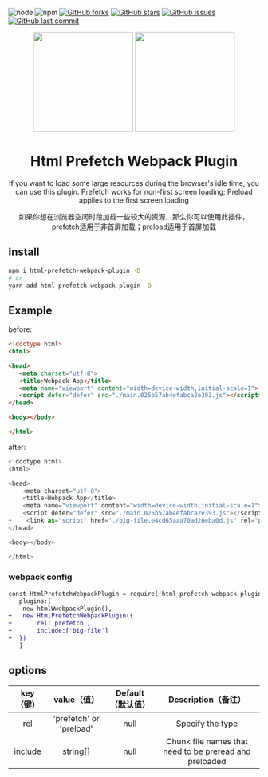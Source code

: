 ![node](https://img.shields.io/node/v/html-prefetch-webpack-plugin.svg)
![npm](https://img.shields.io/npm/dw/html-prefetch-webpack-plugin.svg)
[![GitHub forks](https://img.shields.io/github/forks/hejialianghe/html-prefetch-webpack-plugin.svg?style=flat-square)](https://github.com/hejialianghe/Senior-FrontEnd/network) [![GitHub stars](https://img.shields.io/github/stars/hejialianghe/html-webpack-plugin.svg?style=flat-square)](https://github.com/hejialianghe/Senior-FrontEnd/stargazers) [![GitHub issues](https://img.shields.io/github/issues/hejialianghe/html-webpack-plugin.svg?style=flat-square)](https://github.com/hejialianghe/Senior-FrontEnd/issues) [![GitHub last commit](https://img.shields.io/github/last-commit/hejialianghe/html-webpack-plugin.svg?style=flat-square)](https://github.com/hejialianghe/Senior-FrontEnd/commits/master)

<div align="center">
  <img width="200" height="200" src="https://worldvectorlogo.com/logos/html5.svg">
  <a href="https://github.com/webpack/webpack">
    <img width="200" height="200"
      src="https://webpack.js.org/assets/icon-square-big.svg">
  </a>
  <h1>Html Prefetch Webpack Plugin</h1>
  <p>
  If you want to load some large resources during the browser's idle time, you can use this plugin. Prefetch works for non-first screen loading; Preload applies to the first screen loading
  </p>
  <p>如果你想在浏览器空闲时段加载一些较大的资源，那么你可以使用此插件，prefetch适用于非首屏加载；preload适用于首屏加载</p>
</div>

## Install

```bash
npm i html-prefetch-webpack-plugin -D
# or
yarn add html-prefetch-webpack-plugin -D
```

## Example

 before:

 ```html
 <!doctype html>
<html>

<head>
    <meta charset="utf-8">
    <title>Webpack App</title>
    <meta name="viewport" content="width=device-width,initial-scale=1">
    <script defer="defer" src="./main.025b57ab4efabca2e393.js"></script>
</head>

<body></body>

</html>

 ```
after:

```js
<!doctype html>
<html>

<head>
    <meta charset="utf-8">
    <title>Webpack App</title>
    <meta name="viewport" content="width=device-width,initial-scale=1">
    <script defer="defer" src="./main.025b57ab4efabca2e393.js"></script>
+    <link as="script" href="./big-file.e4cd65aaa70ad26eba0d.js" rel="prefetch">
</head>

<body></body>

</html>
```
### webpack config

```diff
const HtmlPrefetchWebpackPlugin = require('html-prefetch-webpack-plugin')
   plugins:[
    new htmlWwebpackPlugin(),
+   new HtmlPrefetchWebpackPlugin({
+       rel:'prefetch',
+       include:['big-file']
+  })
   ]
```
## options

| key（键）|  value（值）| Default（默认值）| Description（备注）|
| :-----: | :--------: | :------------: | :------: | 
|  rel |  'prefetch' or 'preload' |  null |  Specify the type  |
|  include |  string[] |  null |  Chunk file names that need to be preread and preloaded |